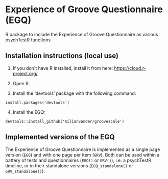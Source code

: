 # Experience of Groove Questionnaire (EGQ)
R package to include the Experience of Groove Questionnaire as various psychTestR functions

## Installation instructions (local use)

1. If you don't have R installed, install it from here: https://cloud.r-project.org/

2. Open R.

3. Install the ‘devtools’ package with the following command:

`install.packages('devtools')`

4. Install the EGQ:

`devtools::install_github('KilianSander/groovescale')`

## Implemented versions of the EGQ
The Experience of Groove Questionnaire is implemented as a single page version (`EGQ`) and with one page per item (`GRV`).
Both can be used within a battery of tests and questionnaires (`EGQ()` or `GRV()`), i.e. a psychTestR timeline, or in their standalone versions
(`EGQ_standalone()` or `GRV_standalone()`).
